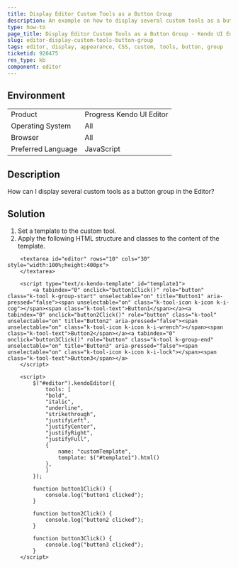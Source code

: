 ```yaml
---
title: Display Editor Custom Tools as a Button Group
description: An example on how to display several custom tools as a button group in the Kendo UI Editor.
type: how-to
page_title: Display Editor Custom Tools as a Button Group - Kendo UI Editor for jQuery
slug: editor-display-custom-tools-button-group
tags: editor, display, appearance, CSS, custom, tools, button, group
ticketid: 920475
res_type: kb
component: editor
---
```


## Environment

<table>
 <tr>
  <td>Product</td>
  <td>Progress Kendo UI Editor</td>
 </tr>
 <tr>
  <td>Operating System</td>
  <td>All</td>
 </tr>
 <tr>
  <td>Browser</td>
  <td>All</td>
 </tr>
 <tr>
  <td>Preferred Language</td>
  <td>JavaScript</td>
 </tr>
</table>

## Description

How can I display several custom tools as a button group in the Editor?

## Solution

1. Set a template to the custom tool.
1. Apply the following HTML structure and classes to the content of the template.

```dojo
	<textarea id="editor" rows="10" cols="30" style="width:100%;height:400px">
	</textarea>

	<script type="text/x-kendo-template" id="template1">
		<a tabindex="0" onclick="button1Click()" role="button" class="k-tool k-group-start" unselectable="on" title="Button1" aria-pressed="false"><span unselectable="on" class="k-tool-icon k-icon k-i-cog"></span><span class="k-tool-text">Button1</span></a><a tabindex="0" onclick="button2Click()" role="button" class="k-tool" unselectable="on" title="Button2" aria-pressed="false"><span unselectable="on" class="k-tool-icon k-icon k-i-wrench"></span><span class="k-tool-text">Button2</span></a><a tabindex="0" onclick="button3Click()" role="button" class="k-tool k-group-end" unselectable="on" title="Button3" aria-pressed="false"><span unselectable="on" class="k-tool-icon k-icon k-i-lock"></span><span class="k-tool-text">Button3</span></a>
	</script>

	<script>
		$("#editor").kendoEditor({
			tools: [
			"bold",
			"italic",
			"underline",
			"strikethrough",
			"justifyLeft",
			"justifyCenter",
			"justifyRight",
			"justifyFull",
			{
				name: "customTemplate",
				template: $("#template1").html()
			},
			]
		});

		function button1Click() {
			console.log("button1 clicked");
		}

		function button2Click() {
			console.log("button2 clicked");
		}

		function button3Click() {
			console.log("button3 clicked");
		}
	</script>
```
